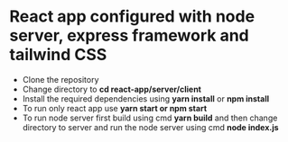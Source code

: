 # React app configured with node server, express framework and tailwind CSS
* Clone the repository
* Change directory to **cd react-app/server/client**
* Install the required dependencies using **yarn install** or **npm install**
* To run only react app use **yarn start or npm start**
* To run node server first build using cmd **yarn build** and then change directory to server and run the node server using cmd **node index.js**

